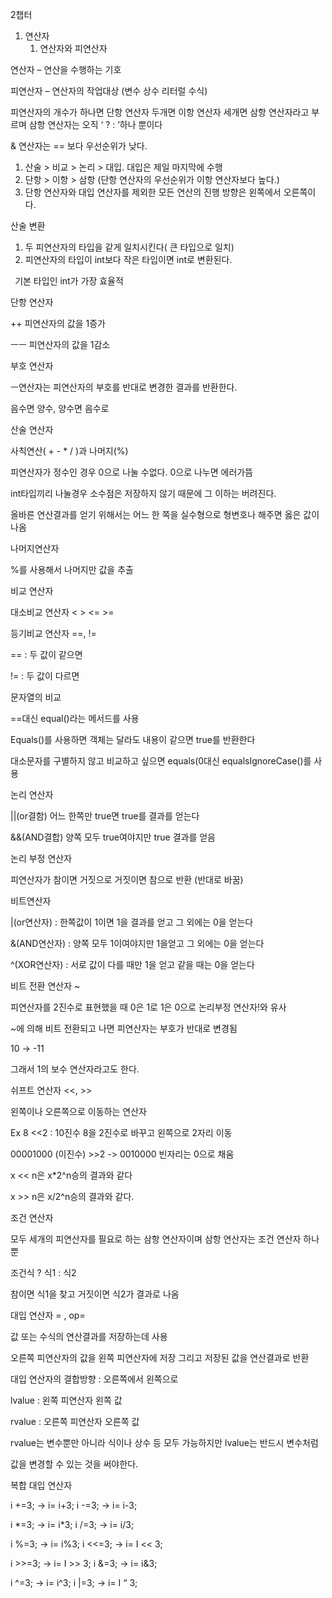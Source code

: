 ﻿2챕터

1. 연산자
   1. 연산자와 피연산자 

연산자 – 연산을 수행하는 기호

피연산자 – 연산자의 작업대상 (변수 상수 리터럴 수식)

피연산자의 개수가 하나면 단항 연산자 두개면 이항 연산자 세개면 삼항 연산자라고 부르며 삼항 연산자는 오직 ‘ ? : ’하나 뿐이다

& 연산자는 == 보다 우선순위가 낮다.

1. 산술 > 비교 > 논리 > 대입. 대입은 제일 마지막에 수행
1. 단항 > 이항 > 삼항 (단항 연산자의 우선순위가 이항 연산자보다 높다.)
1. 단항 연산자와 대입 연산자를 제외한 모든 연산의 진행 방향은 왼쪽에서 오른쪽이다.

산술 변환

1. 두 피연산자의 타입을 같게 일치시킨다( 큰 타입으로 일치)
1. 피연산자의 타입이 int보다 작은 타입이면 int로 변환된다.

` `기본 타입인 int가 가장 효율적

단항 연산자

++ 피연산자의 값을 1증가

ㅡㅡ 피연산자의 값을 1감소


부호 연산자

ㅡ연산자는 피연산자의 부호를 반대로 변경한 결과를 반환한다.

음수면 양수, 양수면 음수로

산술 연산자

사칙연산( + - \* / )과 나머지(%)

피연산자가 정수인 경우 0으로 나눌 수없다. 0으로 나누면 에러가뜸

int타입끼리 나눌경우 소수점은 저장하지 않기 때문에 그 이하는 버려진다.

올바른 연산결과를 얻기 위해서는 어느 한 쪽을 실수형으로 형변호나 해주면 옳은 값이 나옴

나머지연산자

%를 사용해서 나머지만 값을 추출

비교 연산자

대소비교 연산자  <   >   <=   >=

등기비교 연산자 ==, !=

== : 두 값이 같으면

!= : 두 값이 다르면

문자열의 비교

==대신 equal()라는 메서드를 사용

Equals()를 사용하면 객체는 달라도 내용이 같으면 true를 반환한다

대소문자를 구별하지 않고 비교하고 싶으면 equals(0대신 equalsIgnoreCase()를 사용


논리 연산자

||(or결함)  어느 한쪽만 true면 true를 결과를 얻는다

&&(AND결합) 양쪽 모두 true여야지만 true 결과를 얻음

논리 부정 연산자

피연산자가 참이면 거짓으로 거짓이면 참으로 반환 (반대로 바꿈)

비트연산자

|(or연산자) : 한쪽값이 1이면 1을 결과를 얻고 그 외에는 0을 얻는다

&(AND연산자) : 양쪽 모두 1이여야지만 1을얻고 그 외에는 0을 얻는다

^(XOR연산자) : 서로 값이 다를 때만 1을 얻고 같을 때는 0을 얻는다

비트 전환 연산자 ~

피연산자를 2진수로 표현했을 때 0은 1로 1은 0으로 논리부정 연산자!와 유사

~에 의해 비트 전환되고 나면 피연산자는 부호가 반대로 변경됨

10 -> -11

그래서 1의 보수 연산자라고도 한다.

쉬프트 연산자 <<,   >>

왼쪽이나 오른쪽으로 이동하는 연산자

Ex 8 <<2 :  10진수 8을 2진수로 바꾸고 왼쪽으로 2자리 이동 

00001000 (이진수) >>2 -> 0010000 빈자리는 0으로 채움

x << n은 x\*2^n승의 결과와 같다

x >> n은 x/2^n승의 결과와 같다.


조건 연산자

모두 세개의 피연산자를 필요로 하는 삼항 연산자이며 삼항 연산자는 조건 연산자 하나뿐

조건식 ? 식1 : 식2

참이면 식1을 찾고 거짓이면 식2가 결과로 나옴

대입 연산자 =  , op=

값 또는 수식의 연산결과를 저장하는데 사용

오른쪽 피연산자의 값을 왼쪽 피연산자에 저장 그리고 저장된 값을 연산결과로 반환

대입 연산자의 결합방향 : 오른쪽에서 왼쪽으로

lvalue : 왼쪽 피연산자 왼쪽 값

rvalue : 오른쪽 피연산자 오른쪽  값

rvalue는 변수뿐만 아니라 식이나 상수 등 모두 가능하지만 lvalue는 반드시 변수처럼

값을 변경할 수 있는 것을 써야한다.

복합 대입 연산자

i +=3; -> i= i+3;            i -=3; -> i= i-3;

i \*=3; -> i= i\*3;		i /=3; -> i= i/3;

i %=3; -> i= i%3;		i <<=3; -> i= I << 3;

i >>=3; -> i= I >> 3;	i &=3; -> i= i&3;

i ^=3; -> i= i^3;		i |=3; -> i= I “ 3;


